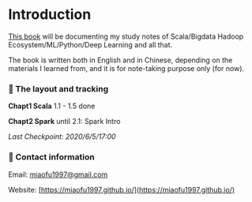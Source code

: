 # Introduction

[This book](https://miaofu1997.gitbook.io/study-notes/) will be documenting my study notes of Scala/Bigdata Hadoop Ecosystem/ML/Python/Deep Learning and all that. 

The book is written both in English and in Chinese, depending on the materials I learned from, and it is for note-taking purpose only \(for now\). 



### 📒 The layout and tracking

**Chapt1 Scala** 1.1 - 1.5 done

**Chapt2 Spark** until 2.1: Spark Intro

_Last Checkpoint: 2020/6/5/17:00_

#### 

### 📩 Contact information

Email: miaofu1997@gmail.com

Website: [https://miaofu1997.github.io/](https://miaofu1997.github.io/)




